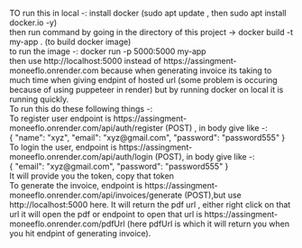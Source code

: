 <p> TO run this in local -: install docker (sudo apt update , then sudo apt install docker.io -y) <br> then run command by going in the directory of this project -> docker build -t my-app . (to build docker image) <br> to run the image -: docker run -p 5000:5000 my-app <br> then use http://localhost:5000 instead of https://assingment-moneeflo.onrender.com because when generating invoice its taking to much time when giving endpint of hosted url (some problem is occuring because of using puppeteer in render) but by running docker on local it is running quickly. <br> To run this do these following things -:  <br> To register user endpoint is https://assingment-moneeflo.onrender.com/api/auth/register (POST) , in body give like -: <br> {
  "name": "xyz",
  "email": "xyz@gmail.com",
  "password": "password555"
} <br> To login the user, endpoint is https://assingment-moneeflo.onrender.com/api/auth/login (POST), in body give like -: <br> {
  "email": "xyz@gmail.com",
  "password": "password555"
} <br> It will provide you the token, copy that token <br> To generate the invoice, endpoint is https://assingment-moneeflo.onrender.com/api/invoices/generate (POST),but use http://localhost:5000 here. It will return the pdf url , either right click on that url it will open the pdf or endpoint to open that url is https://assingment-moneeflo.onrender.com/pdfUrl (here pdfUrl is which it will return you when you hit endpint of generating invoice). <br>   </p>
